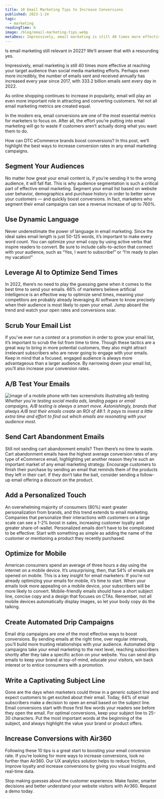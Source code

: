 ```yaml
---
title: 10 Email Marketing Tips to Increase Conversions
published: 2023-1-24
tags: 
  - marketing
readingTime: 6
image: /blog/email-marketing-tips.webp
metaDesc: Impressively, email marketing is still 40 times more effective at reaching your target audience than social media marketing efforts. Perhaps even more incredibly, the number of emails sent and received annually has increased every year since 2017, with 333.2 billion emails sent every day in 2022. 
---
```


Is email marketing still relevant in 2022? We’ll answer that with a resounding yes.

Impressively, email marketing is still 40 times more effective at reaching your target audience than social media marketing efforts. Perhaps even more incredibly, the number of emails sent and received annually has increased every year since 2017, with 333.2 billion emails sent every day in 2022. 

As online shopping continues to increase in popularity, email will play an even more important role in attracting and converting customers. Yet not all email marketing metrics are created equal.

In the modern era, email conversions are one of the most essential metrics for marketers to focus on. After all, the effort you’re putting into email marketing will go to waste if customers aren’t actually doing what you want them to do.

How can DTC eCommerce brands boost conversions? In this post, we’ll highlight the best ways to increase conversion rates in any email marketing campaigns.

## Segment Your Audiences
No matter how great your email content is, if you’re sending it to the wrong audience, it will fall flat. This is why audience segmentation is such a critical part of effective email marketing. Segment your email list based on website user behavior, demographics and purchase history in order to better serve your customers — and quickly boost conversions. In fact, marketers who segment their email campaigns can see a revenue increase of up to 760%. 

## Use Dynamic Language
Never underestimate the power of language in email marketing. Since the ideal sales email length is just 50-125 words, it’s important to make every word count. You can optimize your email copy by using active verbs that inspire readers to convert. Be sure to include calls-to-action that connect with your audience, such as “Yes, I want to subscribe!” or “I’m ready to plan my vacation!”

## Leverage AI to Optimize Send Times
In 2022, there’s no need to play the guessing game when it comes to the best time to send your emails. 66% of marketers believe artificial intelligence is an effective way to optimize send times, meaning your competitors are probably already leveraging AI software to know precisely when their audience is most likely to open your email. Jump aboard the trend and watch your open rates and conversions soar.

## Scrub Your Email List
If you’ve ever run a contest or a promotion in order to grow your email list, it’s important to scrub the list from time to time. Though these tactics are a great way to bring in more potential customers, they also might attract irrelevant subscribers who are never going to engage with your emails. Keep in mind that a focused, engaged audience is always more advantageous than a larger audience. By narrowing down your email list, you’ll also increase your conversion rates.

## A/B Test Your Emails
![image of a mobile phone with two screenshots illustrating a/b testing](/blog/10-emil-marketing-tips-to-increase-conversions-1.webp)
*Whether you’re testing social media ads, landing pages or email campaigns, A/B testing is always a smart move. Astonishingly, brands that always A/B test their emails create an ROI of 48:1. It pays to invest a little extra time and effort to find out which emails are resonating with your audience most.*

## Send Cart Abandonment Emails
Still not sending cart abandonment emails? Then there’s no time to waste. Cart abandonment emails have the highest average conversion rates of any type of eCommerce email, highlighting yet another reason they’re such an important market of any email marketing strategy. Encourage customers to finish their purchase by sending an email that reminds them of the products they left in their cart. If they don’t take the bait, consider sending a follow-up email offering a discount on the product.

## Add a Personalized Touch
An overwhelming majority of consumers (80%) want greater personalization from brands, and this trend extends to email marketing. Companies that personalize their interactions with customers on a large scale can see a 1-2% boost in sales, increasing customer loyalty and greater share-of-wallet. Personalized emails don’t have to be complicated to be effective: Start with something as simple as adding the name of the customer or mentioning a product they recently purchased. 

## Optimize for Mobile
American consumers spend an average of three hours a day using the internet on a mobile device. It’s unsurprising, then, that 54% of emails are opened on mobile. This is a key insight for email marketers: If you’re not already optimizing your emails for mobile, it’s time to start. When your emails look more appealing on a mobile device, your subscribers will be more likely to convert. Mobile-friendly emails should have a short subject line, concise copy and a design that focuses on CTAs. Remember, not all mobile devices automatically display images, so let your body copy do the talking.

## Create Automated Drip Campaigns
Email drip campaigns are one of the most effective ways to boost conversions. By sending emails at the right time, over regular intervals, you’ll build more trusting relationships with your audience. Automated drip campaigns take your email marketing to the next level, reaching subscribers shortly after they take a specific action on your website. You can send drip emails to keep your brand at top-of-mind, educate your visitors, win back interest or to entice consumers with a promotion.

## Write a Captivating Subject Line
Gone are the days when marketers could throw in a generic subject line and expect customers to get excited about their email. Today, 64% of email subscribers make a decision to open an email based on the subject line. Email conversions start with those first few words your readers see before they open the email. For optimal conversions, keep your subject line to 25-30 characters. Put the most important words at the beginning of the subject, and always highlight the value your brand or product offers.

## Increase Conversions with Air360
Following these 10 tips is a great start to boosting your email conversion rate. If you’re looking for more ways to increase conversions, look no further than Air360. Our UX analytics solution helps to reduce friction, improve loyalty and increase conversions by giving you visual insights and real-time data.

Stop making guesses about the customer experience. Make faster, smarter decisions and better understand your website visitors with Air360. Request a demo today.
